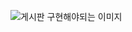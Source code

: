 ![게시판 구현해야되는 이미지](https://user-images.githubusercontent.com/90013740/159152601-eddf65b9-8d5d-401e-bec4-e57ed6782f16.png)

